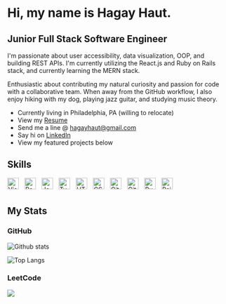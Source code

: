 # Hi, my name is Hagay Haut. 

## Junior Full Stack Software Engineer 

I'm passionate about user accessibility, data visualization, OOP, and building REST APIs. I'm currently utilizing the React.js and Ruby on Rails stack, and currently learning the MERN stack.

Enthusiastic about contributing my natural curiosity and passion for code with a collaborative team. When away from the GitHub workflow, I also enjoy hiking with my dog, playing jazz guitar, and studying music theory.

- Currently living in Philadelphia, PA (willing to relocate)
- View my [Resume](https://docs.google.com/document/d/1e3WMbcsDELr6TnHYi2qc3wY9n3doJao6n2s2vHKF0l0/edit)
- Send me a line @ [hagayhaut@gmail.com](hagayhaut@gmail.com)
- Say hi on [LinkedIn](https://www.linkedin.com/in/hagay-haut/)
- View my featured projects below

## Skills

<img align="left" alt="Visual Studio Code" width="26px" src="https://cdn.jsdelivr.net/gh/devicons/devicon/icons/vscode/vscode-original.svg" style="padding-right:10px;" />
<img align="left" alt="React" width="26px" src="https://cdn.jsdelivr.net/gh/devicons/devicon/icons/react/react-original.svg" style="padding-right:10px;" />
<img align="left" alt="JavaScript" width="26px" src="https://cdn.jsdelivr.net/gh/devicons/devicon/icons/javascript/javascript-original.svg" style="padding-right:10px;" />
<img align="left" alt="Typescript" width="26px" src="https://cdn.jsdelivr.net/npm/simple-icons@7.5.0/icons/typescript.svg" style="padding-right:10px;" />
<img align="left" alt="HTML5" width="26px" src="https://cdn.jsdelivr.net/gh/devicons/devicon/icons/html5/html5-original.svg" style="padding-right:10px;" />
<img align="left" alt="CSS3" width="26px" src="https://cdn.jsdelivr.net/gh/devicons/devicon/icons/css3/css3-original.svg" style="padding-right:10px;" />


<img align="left" alt="Git" width="26px" src="https://cdn.jsdelivr.net/gh/devicons/devicon/icons/git/git-original.svg" style="padding-right:10px;" />
<img align="left" alt="GitHub" width="26px" src="https://user-images.githubusercontent.com/3369400/139447912-e0f43f33-6d9f-45f8-be46-2df5bbc91289.png" style="padding-right:10px;" />
<img align="left" alt="Ruby" width="26px" src="https://cdn.jsdelivr.net/npm/simple-icons@7.5.0/icons/ruby.svg" style="padding-right:10px;" />
<img align="left" alt="Rails" width="26px" src="https://cdn.jsdelivr.net/npm/simple-icons@7.5.0/icons/rubyonrails.svg" style="padding-right:10px;" />

<br></br>
## My Stats

### GitHub

![Github stats](https://github-readme-stats.vercel.app/api?username=HagayHaut&theme=highcontrast&show_icons=true&count_private=true)

 ![Top Langs](https://github-readme-stats.vercel.app/api/top-langs/?username=hagayhaut&hide=css,scss,html&theme=tokyonight)
### LeetCode
![](https://leetcard.jacoblin.cool/hagayhaut?theme=dark)

